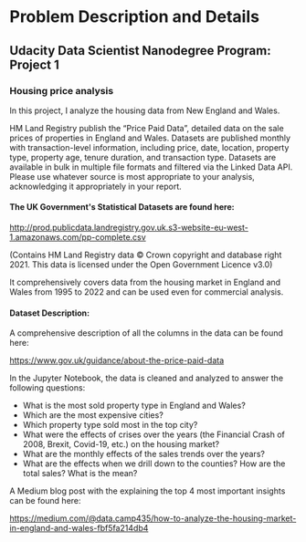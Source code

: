 # Problem Description and Details
## Udacity Data Scientist Nanodegree Program: Project 1
### Housing price analysis

In this project, I analyze the housing data from New England and Wales.

HM Land Registry publish the “Price Paid Data”, detailed data on the sale prices of properties in England and Wales. Datasets are published monthly with transaction-level information, including price, date, location, property type, property age, tenure duration, and transaction type. 
Datasets are available in bulk in multiple file formats and filtered via the Linked Data API. Please use whatever source is most appropriate to your analysis, acknowledging it appropriately in your report.

#### The UK Government's Statistical Datasets are found here:

http://prod.publicdata.landregistry.gov.uk.s3-website-eu-west-1.amazonaws.com/pp-complete.csv

(Contains HM Land Registry data © Crown copyright and database right 2021. This data is licensed under the Open Government Licence v3.0)

It comprehensively covers data from the housing market in England and Wales from 1995 to 2022 and can be used even for commercial analysis.

#### Dataset Description:
A comprehensive description of all the columns in the data can be found here:

https://www.gov.uk/guidance/about-the-price-paid-data

In the Jupyter Notebook, the data is cleaned and analyzed to answer the following questions:

- What is the most sold property type in England and Wales?
- Which are the most expensive cities?
- Which property type sold most in the top city?
- What were the effects of crises over the years (the Financial Crash of 2008, Brexit, Covid-19, etc.) on the housing market?
- What are the monthly effects of the sales trends over the years?
- What are the effects when we drill down to the counties? How are the total sales? What is the mean?

A Medium blog post with the explaining the top 4 most important insights can be found here:

https://medium.com/@data.camp435/how-to-analyze-the-housing-market-in-england-and-wales-fbf5fa214db4
